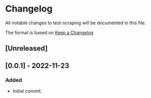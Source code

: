 # Changelog

All notable changes to test-scraping will be documented in this file.

The format is based on [Keep a Changelog](http://keepachangelog.com/en/1.0.0/)

## [Unreleased]

## [0.0.1] - 2022-11-23
### Added
- Initial commit.

